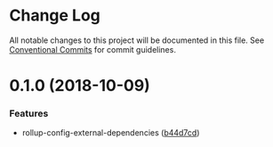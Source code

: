 # Change Log

All notable changes to this project will be documented in this file.
See [Conventional Commits](https://conventionalcommits.org) for commit guidelines.

# 0.1.0 (2018-10-09)


### Features

* rollup-config-external-dependencies ([b44d7cd](https://github.com/christophehurpeau/pob/commit/b44d7cd))

